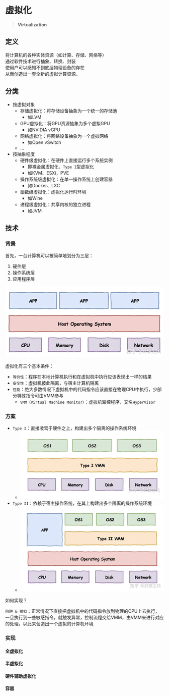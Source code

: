 ---
---

# 虚拟化

> **Virtualization**  

## 定义

将计算机的各种实体资源（如计算、存储、网络等）  
通过软件技术进行抽象、转换、封装  
使用户可以感知不到底层物理设备的存在  
从而创造出一套全新的虚拟计算资源。

## 分类

+ 按虚拟对象
  + 存储虚拟化：将存储设备抽象为一个统一的存储池
    + 如LVM
  + GPU虚拟化：将GPU资源抽象为多个虚拟GPU
    + 如NVIDIA vGPU
  + 网络虚拟化：将网络设备抽象为一个虚拟网络
    + 如Open vSwitch
  + ...
+ 按抽象程度
  + 硬件级虚拟化：在硬件上直接运行多个系统实例
    + 即裸金属虚拟化、`Type I`型虚拟化
    + 如KVM、ESXi，PVE
  + 操作系统级虚拟化：在单一操作系统上创建容器
    + 如Docker、LXC
  + 函数级虚拟化：虚拟化运行时环境  
    + 如Wine
  + 进程级虚拟化：共享内核的独立进程
    + 如JVM

## 技术

### 背景

首先，一台计算机可以被简单地划分为三层：

1. 硬件层
2. 操作系统层
3. 应用程序层

![虚拟化图1](.src/虚拟化图1.png)

虚拟化有三个基本条件：

+ `等价性`：程序在本地计算机执行和在虚拟机中执行应该表现出一样的结果
+ `安全性`：虚拟机彼此隔离，与宿主计算机隔离
+ `性能`：绝大多数情况下虚拟机中的代码指令应该直接在物理CPU中执行，少部分特殊指令可由VMM参与
  + `VMM（Virtual Machine Monitor）`：虚拟机监控程序，又名`HyperVisor`

### 方案

+ `Type I`：直接凌驾于硬件之上，构建出多个隔离的操作系统环境
  + ![虚拟化图2](.src/虚拟化图2.png)
+ `Type II`：依赖于宿主操作系统，在其上构建出多个隔离的操作系统环境
  + ![虚拟化图3](.src/虚拟化图3.png)

如何实现？

`陷阱 & 模拟`：正常情况下直接把虚拟机中的代码指令放到物理的CPU上去执行，一旦执行到一些敏感指令，就触发异常，控制流程交给VMM，由VMM来进行对应的处理，以此来营造出一个虚拟的计算机环境

### 实现

#### 全虚拟化

#### 半虚拟化

#### 硬件辅助虚拟化

#### 容器
